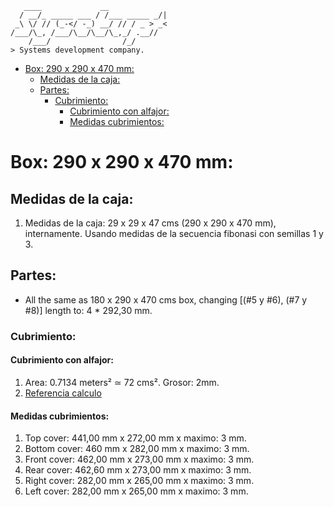 ```console
   ____             __             
  / __/_ _____ ___ / /___ _____ _/|
 _\ \/ // (_-</ -_) __/ // / _ > _<
/___/\_, /___/\__/\__/\_,_/ .__//  
    /___/                /_/       
> Systems development company.
```

- [Box: 290 x 290 x 470 mm:](#box-290-x-290-x-470-mm)
  - [Medidas de la caja:](#medidas-de-la-caja)
  - [Partes:](#partes)
    - [Cubrimiento:](#cubrimiento)
      - [Cubrimiento con alfajor:](#cubrimiento-con-alfajor)
      - [Medidas cubrimientos:](#medidas-cubrimientos)

# Box: 290 x 290 x 470 mm:

## Medidas de la caja:

1. Medidas de la caja: 29 x 29 x 47 cms (290 x 290 x 470 mm), internamente. Usando medidas de la secuencia fibonasi con semillas 1 y 3.

## Partes:

* All the same as 180 x 290 x 470 cms box, changing [(#5 y #6), (#7 y #8)] length to: 4 * 292,30 mm.

### Cubrimiento:

#### Cubrimiento con alfajor:

1. Area: 0.7134 meters² ≃ 72 cms². Grosor: 2mm.
2. [Referencia calculo](https://www.calculator.net/surface-area-calculator.html?rtanklength=0.29&rtanklengthunit=meters&rtankwidth=0.29&rtankwidthunit=meters&rtankheight=0.47&rtankheightunit=meters&rectcal=Calculate#rectangular)

#### Medidas cubrimientos:

1. Top cover: 441,00 mm x 272,00 mm x maximo: 3 mm.
2. Bottom cover: 460 mm x 282,00 mm x maximo: 3 mm.
3. Front cover: 462,00 mm x 273,00 mm x maximo: 3 mm.
4. Rear cover: 462,60 mm x 273,00 mm x maximo: 3 mm.
5. Right cover: 282,00 mm x 265,00 mm x maximo: 3 mm.
6. Left cover: 282,00 mm x 265,00 mm x maximo: 3 mm.